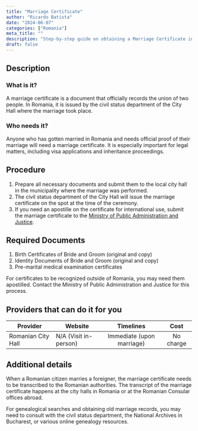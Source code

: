 ```yaml
---
title: "Marriage Certificate"
author: "Ricardo Batista"
date: "2024-06-07"
categories: ["Romania"]
meta_title: ""
description: "Step-by-step guide on obtaining a Marriage Certificate in Romania"
draft: false
---
```


## Description
### What is it?
A marriage certificate is a document that officially records the union of two people. In Romania, it is issued by the civil status department of the City Hall where the marriage took place.

### Who needs it?
Anyone who has gotten married in Romania and needs official proof of their marriage will need a marriage certificate. It is especially important for legal matters, including visa applications and inheritance proceedings.

## Procedure

1. Prepare all necessary documents and submit them to the local city hall in the municipality where the marriage was performed.
2. The civil status department of the City Hall will issue the marriage certificate on the spot at the time of the ceremony.
3. If you need an apostille on the certificate for international use, submit the marriage certificate to the [Ministry of Public Administration and Justice](https://www.just.ro/).

## Required Documents

1. Birth Certificates of Bride and Groom (original and copy)
2. Identity Documents of Bride and Groom (original and copy)
3. Pre-marital medical examination certificates

For certificates to be recognized outside of Romania, you may need them apostilled. Contact the Ministry of Public Administration and Justice for this process.

## Providers that can do it for you

| Provider        |     Website                                 |     Timelines    |       Cost      |
| --------------- | ----------------------------------|  :-------------: | :-------------: |
| Romanian City Hall |  N/A (Visit in-person)       |      Immediate (upon marriage)      |        No charge       |

## Additional details
When a Romanian citizen marries a foreigner, the marriage certificate needs to be transcribed to the Romanian authorities. The transcript of the marriage certificate happens at the city halls in Romania or at the Romanian Consular offices abroad.

For genealogical searches and obtaining old marriage records, you may need to consult with the civil status department, the National Archives in Bucharest, or various online genealogy resources.
